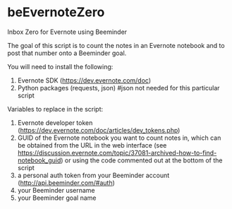 # beEvernoteZero
Inbox Zero for Evernote using Beeminder

The goal of this script is to count the notes in an Evernote notebook and to post that number onto a Beeminder goal. 

You will need to install the following:
1. Evernote SDK (https://dev.evernote.com/doc)
2. Python packages (requests, json) #json not needed for this particular script

Variables to replace in the script: 
1. Evernote developer token (https://dev.evernote.com/doc/articles/dev_tokens.php)
2. GUID of the Evernote notebook you want to count notes in, which can be obtained from the URL in the web interface (see https://discussion.evernote.com/topic/37081-archived-how-to-find-notebook_guid) or using the code commented out at the bottom of the script
3. a personal auth token from your Beeminder account (http://api.beeminder.com/#auth)
4. your Beeminder username
5. your Beeminder goal name

